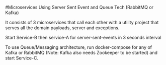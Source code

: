 #Microservices Using Server Sent Event and Queue Tech (RabbitMQ or Kafka)

It consists of 3 microservices that call each other with a utility project that serves all the domain payloads, server and exceptions.

Start Service-B then service-A for server-sent-events in 3 seconds interval

To use Queue/Messaging architecture, run docker-compose for any of Kafka or RabbitMQ 
(Note: Kafka also needs Zookeeper to be started) and start Service-C.
